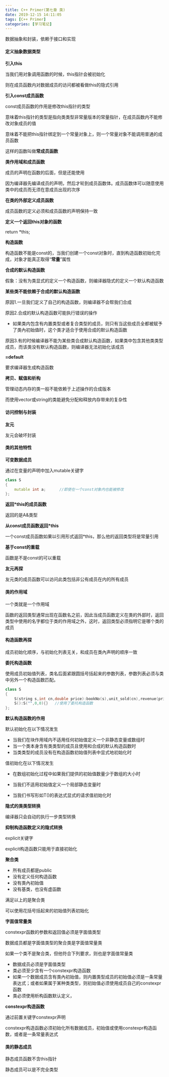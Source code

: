 ```yaml
---
title: C++ Primer(第七章 类)
date: 2019-12-15 14:11:05
tags: [C++ Primer]
categories: [学习笔记]
---
```


数据抽象和封装，依赖于接口和实现

<!--more-->



#### 定义抽象数据类型



**引入this**

当我们用对象调用函数的时候，this指针会被初始化

则在成员函数内对数据成员的访问都被看做this的隐式引用



**引入const成员函数**

const成员函数的作用是修改this指针的类型

意味着this指针的类型是指向类类型非常量版本的常量指针，在成员函数内不能修改对象成员的值

意味着不能把this指针绑定到一个常量对象上，则一个常量对象不能调用普通的成员函数

这样的函数叫做**常成员函数**



**类作用域和成员函数**

成员的声明在函数的后面，但是还能使用

因为编译器先编译成员的声明，然后才轮到成员函数体。成员函数体可以随意使用类中的成员而无须在意成员出现的次序



**在类的外部定义成员函数**

成员函数的定义必须和成员函数的声明保持一致



**定义一个返回this对象的函数**

return *this;



**构造函数**

构造函数不能是const的，当我们创建一个const对象时，直到构造函数初始化完成，对象才能真正取得“**常量**”属性



**合成的默认构造函数**

假象：没有为类显式的定义一个构造函数，则编译器隐式的定义一个默认构造函数



**某些类不能依赖于合成的默认构造函数**

原因1.一旦我们定义了自己的构造函数，则编译器不会帮我们合成

原因2.合成的默认构造函数可能执行错误的操作

- 如果类内包含有内置类型或者复合类型的成员，则只有当这些成员全都被赋予了类內初始值时，这个类才适合于使用合成的默认构造函数

原因3.有的时候编译器不能为某些类合成默认构造函数，如果类中包含其他类类型成员，而该类没有默认构造函数，则编译器无法初始化该成员



**=default**

要求编译器生成构造函数



**拷贝、赋值和析构**

管理动态内存的类一般不能依赖于上述操作的合成版本

而使用vector或string的类能避免分配和释放内存带来的复杂性





#### 访问控制与封装



**友元**

友元会破坏封装



#### 类的其他特性



**可变数据成员**

通过在变量的声明中加入mutable关键字

```c++
class S
{
    mutable int a;		//即使在一个const对象内也能被修改
};
```



**返回*this的成员函数**

返回的是A&类型



**从const成员函数返回*this**

一个const成员函数如果以引用形式返回*this，那么他的返回类型将是常量引用



**基于const的重载**

函数是不是const的可以重载



**友元再探**

友元类的成员函数可以访问此类包括非公有成员在内的所有成员



#### 类的作用域

一个类就是一个作用域



函数的返回类型通常出现在函数名之前，因此当成员函数定义在类的外部时，返回类型中使用的名字都位于类的作用域之外，这时，返回类型必须指明它是哪个类的成员





#### 构造函数再探



成员初始化顺序，与初始化列表无关，和成员在类內声明的顺序一致



**委托构造函数**

使用成员初始值列表，类名后面紧跟圆括号括起来的参数列表，参数列表必须与类中另外一个构造函数匹配。

```c++
class S
{
    S(string s,int cn,double price):bookNo(s),unit_sold(cn),revenue(price){}
    S():S("",0,0){}   //使用了委托构造函数
};
```



**默认构造函数的作用**



默认初始化在以下情况发生

- 当我们在块作用域内不适用任何初始值定义一个非静态变量或数组时
- 当一个类本身含有类类型的成员且使用和合成的默认构造函数时
- 当类类型的成员没有在构造函数初始值列表中显式地初始化时

值初始化在以下情况发生

- 在数组初始化过程中如果我们提供的初始值数量少于数组的大小时

- 当我们不适用初始值定义一个局部静态变量时
- 当我们书写形如T()的表达式显式的请求值初始化时



**隐式的类类型转换**

编译器只会自动的执行一步类型转换



**抑制构造函数定义的隐式转换**

explicit关键字

explicit构造函数只能用于直接初始化



**聚合类**

- 所有成员都是public
- 没有定义任何构造函数
- 没有类內初始值
- 没有基类，也没有虚函数



满足以上的是聚合类

可以使用花括号括起来的初始值列表初始化



**字面值常量类**

constexpr函数的参数和返回值必须是字面值类型



数据成员都是字面值类型的聚合类是字面值常量类

如果一个类不是聚合类，但他符合下列要求，则也是字面值常量类

- 数据成员必须是字面值类型
- 类必须至少含有一个constexpr构造函数
- 如果一个数据成员含有类內初始值，则内置类型成员的初始值必须是一条常量表达式；或者如果属于某种类类型，则初始值必须使用成员自己的constexpr函数
- 类必须使用析构函数默认定义，



**constexpr构造函数**

通过前置关键字constexpr声明

constexpr构造函数必须初始化所有数据成员，初始值或使用constexpr构造函数，或者是一条常量表达式





#### 类的静态成员



静态成员函数不含this指针

静态成员可以是不完全类型





